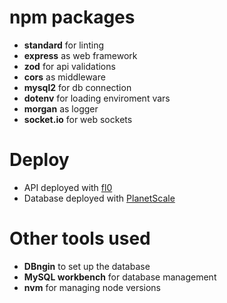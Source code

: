 # npm packages
- **standard** for linting
- **express** as web framework
- **zod** for api validations
- **cors** as middleware
- **mysql2** for db connection
- **dotenv** for loading enviroment vars
- **morgan** as logger
- **socket.io** for web sockets

# Deploy
- API deployed with [fl0](https://app.fl0.com/nacho-workspace/curso-node-midudev)
- Database deployed with [PlanetScale](https://app.planetscale.com/nachodoradollamas/moviesdb)

# Other tools used
- **DBngin** to set up the database
- **MySQL workbench** for database management
- **nvm** for managing node versions